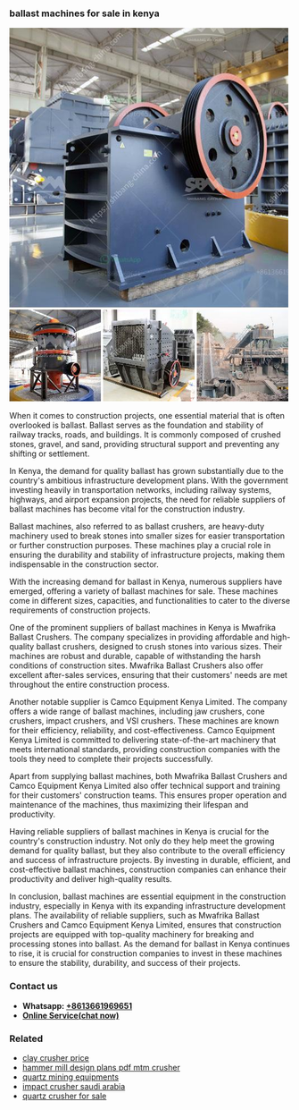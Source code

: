 <h3>ballast machines for sale in kenya</h3><img src='1704791245.jpg' alt=''><p>When it comes to construction projects, one essential material that is often overlooked is ballast. Ballast serves as the foundation and stability of railway tracks, roads, and buildings. It is commonly composed of crushed stones, gravel, and sand, providing structural support and preventing any shifting or settlement.</p><p>In Kenya, the demand for quality ballast has grown substantially due to the country's ambitious infrastructure development plans. With the government investing heavily in transportation networks, including railway systems, highways, and airport expansion projects, the need for reliable suppliers of ballast machines has become vital for the construction industry.</p><p>Ballast machines, also referred to as ballast crushers, are heavy-duty machinery used to break stones into smaller sizes for easier transportation or further construction purposes. These machines play a crucial role in ensuring the durability and stability of infrastructure projects, making them indispensable in the construction sector.</p><p>With the increasing demand for ballast in Kenya, numerous suppliers have emerged, offering a variety of ballast machines for sale. These machines come in different sizes, capacities, and functionalities to cater to the diverse requirements of construction projects.</p><p>One of the prominent suppliers of ballast machines in Kenya is Mwafrika Ballast Crushers. The company specializes in providing affordable and high-quality ballast crushers, designed to crush stones into various sizes. Their machines are robust and durable, capable of withstanding the harsh conditions of construction sites. Mwafrika Ballast Crushers also offer excellent after-sales services, ensuring that their customers' needs are met throughout the entire construction process.</p><p>Another notable supplier is Camco Equipment Kenya Limited. The company offers a wide range of ballast machines, including jaw crushers, cone crushers, impact crushers, and VSI crushers. These machines are known for their efficiency, reliability, and cost-effectiveness. Camco Equipment Kenya Limited is committed to delivering state-of-the-art machinery that meets international standards, providing construction companies with the tools they need to complete their projects successfully.</p><p>Apart from supplying ballast machines, both Mwafrika Ballast Crushers and Camco Equipment Kenya Limited also offer technical support and training for their customers' construction teams. This ensures proper operation and maintenance of the machines, thus maximizing their lifespan and productivity.</p><p>Having reliable suppliers of ballast machines in Kenya is crucial for the country's construction industry. Not only do they help meet the growing demand for quality ballast, but they also contribute to the overall efficiency and success of infrastructure projects. By investing in durable, efficient, and cost-effective ballast machines, construction companies can enhance their productivity and deliver high-quality results.</p><p>In conclusion, ballast machines are essential equipment in the construction industry, especially in Kenya with its expanding infrastructure development plans. The availability of reliable suppliers, such as Mwafrika Ballast Crushers and Camco Equipment Kenya Limited, ensures that construction projects are equipped with top-quality machinery for breaking and processing stones into ballast. As the demand for ballast in Kenya continues to rise, it is crucial for construction companies to invest in these machines to ensure the stability, durability, and success of their projects.</p><h3>Contact us</h3><ul><li><strong>Whatsapp:&nbsp;<a href="https://wa.me/8613661969651">+8613661969651</a></strong></li><li><a href="https://swt.shibang-china.com/?git&amp;zhl&amp;ballast machines for sale in kenya"><strong>Online Service(chat now)</strong></a></li></ul><h3>Related</h3><ul><li><a href='clay crusher price.md'>clay crusher price</a></li><li><a href='hammer mill design plans pdf mtm crusher.md'>hammer mill design plans pdf mtm crusher</a></li><li><a href='quartz mining equipments.md'>quartz mining equipments</a></li><li><a href='impact crusher saudi arabia.md'>impact crusher saudi arabia</a></li><li><a href='quartz crusher for sale.md'>quartz crusher for sale</a></li></ul>